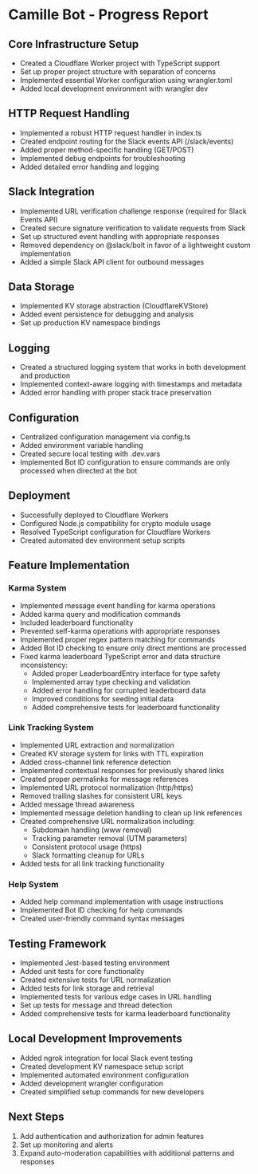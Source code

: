 # Camille Bot - Progress Report

## Core Infrastructure Setup

- Created a Cloudflare Worker project with TypeScript support
- Set up proper project structure with separation of concerns
- Implemented essential Worker configuration using wrangler.toml
- Added local development environment with wrangler dev

## HTTP Request Handling

- Implemented a robust HTTP request handler in index.ts
- Created endpoint routing for the Slack events API (/slack/events)
- Added proper method-specific handling (GET/POST)
- Implemented debug endpoints for troubleshooting
- Added detailed error handling and logging

## Slack Integration

- Implemented URL verification challenge response (required for Slack Events API)
- Created secure signature verification to validate requests from Slack
- Set up structured event handling with appropriate responses
- Removed dependency on @slack/bolt in favor of a lightweight custom implementation
- Added a simple Slack API client for outbound messages

## Data Storage

- Implemented KV storage abstraction (CloudflareKVStore)
- Added event persistence for debugging and analysis
- Set up production KV namespace bindings

## Logging

- Created a structured logging system that works in both development and production
- Implemented context-aware logging with timestamps and metadata
- Added error handling with proper stack trace preservation

## Configuration

- Centralized configuration management via config.ts
- Added environment variable handling
- Created secure local testing with .dev.vars
- Implemented Bot ID configuration to ensure commands are only processed when directed at the bot

## Deployment

- Successfully deployed to Cloudflare Workers
- Configured Node.js compatibility for crypto module usage
- Resolved TypeScript configuration for Cloudflare Workers
- Created automated dev environment setup scripts

## Feature Implementation

### Karma System
- Implemented message event handling for karma operations
- Added karma query and modification commands
- Included leaderboard functionality
- Prevented self-karma operations with appropriate responses
- Implemented proper regex pattern matching for commands
- Added Bot ID checking to ensure only direct mentions are processed
- Fixed karma leaderboard TypeScript error and data structure inconsistency:
  - Added proper LeaderboardEntry interface for type safety
  - Implemented array type checking and validation
  - Added error handling for corrupted leaderboard data
  - Improved conditions for seeding initial data
  - Added comprehensive tests for leaderboard functionality

### Link Tracking System
- Implemented URL extraction and normalization
- Created KV storage system for links with TTL expiration
- Added cross-channel link reference detection
- Implemented contextual responses for previously shared links
- Created proper permalinks for message references
- Implemented URL protocol normalization (http/https)
- Removed trailing slashes for consistent URL keys
- Added message thread awareness
- Implemented message deletion handling to clean up link references
- Created comprehensive URL normalization including:
  - Subdomain handling (www removal)
  - Tracking parameter removal (UTM parameters)
  - Consistent protocol usage (https)
  - Slack formatting cleanup for URLs
- Added tests for all link tracking functionality

### Help System
- Added help command implementation with usage instructions
- Implemented Bot ID checking for help commands
- Created user-friendly command syntax messages

## Testing Framework
- Implemented Jest-based testing environment
- Added unit tests for core functionality
- Created extensive tests for URL normalization
- Added tests for link storage and retrieval
- Implemented tests for various edge cases in URL handling
- Set up tests for message and thread detection
- Added comprehensive tests for karma leaderboard functionality

## Local Development Improvements
- Added ngrok integration for local Slack event testing
- Created development KV namespace setup script
- Implemented automated environment configuration
- Added development wrangler configuration
- Created simplified setup commands for new developers

## Next Steps

1. Add authentication and authorization for admin features
2. Set up monitoring and alerts
3. Expand auto-moderation capabilities with additional patterns and responses
